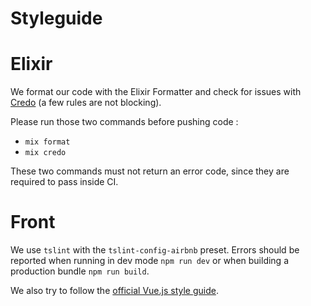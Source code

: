 # Styleguide

# Elixir

We format our code with the Elixir Formatter and check for issues with [Credo](https://github.com/rrrene/credo) (a few rules are not blocking).

Please run those two commands before pushing code :
 * `mix format`
 * `mix credo`
 
These two commands must not return an error code, since they are required to pass inside CI.

# Front

We use `tslint` with the `tslint-config-airbnb` preset.
Errors should be reported when running in dev mode `npm run dev` or when building a production bundle `npm run build`.

We also try to follow the [official Vue.js style guide](https://vuejs.org/v2/style-guide/).
